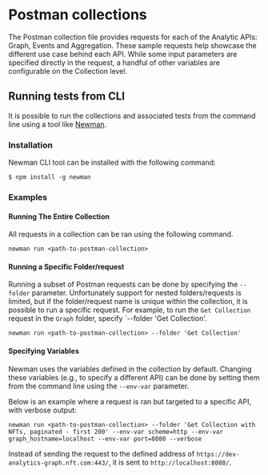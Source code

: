 # Postman collections

The Postman collection file provides requests for each of the Analytic APIs: Graph, Events and Aggregation.
These sample requests help showcase the different use case behind each API.
While some input parameters are specified directly in the request, a handful of other variables are configurable on the Collection level. 

## Running tests from CLI

It is possible to run the collections and associated tests from the command line using a tool like [Newman](https://learning.postman.com/docs/running-collections/using-newman-cli/command-line-integration-with-newman/).

### Installation

Newman CLI tool can be installed with the following command:

```console
$ npm install -g newman
```

### Examples

#### Running The Entire Collection

All requests in a collection can be ran using the following command.

```console
newman run <path-to-postman-collection>
```

#### Running a Specific Folder/request

Running a subset of Postman requests can be done by specifying the `--folder` parameter.
Unfortunately support for nested folders/requests is limited, but if the folder/request name is unique within the collection, it is possible to run a specific request.
For example, to run the `Get Collection` request in the `Graph` folder, specify `--folder 'Get Collection'.

```console
newman run <path-to-postman-collection> --folder 'Get Collection'
```

#### Specifying Variables

Newman uses the variables defined in the collection by default.
Changing these variables (e.g., to specify a different API) can be done by setting them from the command line using the `--env-var` parameter.

Below is an example where a request is ran but targeted to a specific API, with verbose output:

```console
newman run <path-to-postman-collection> --folder 'Get Collection with NFTs, paginated - first 200' --env-var scheme=http --env-var graph_hostname=localhost --env-var port=8080 --verbose
```

Instead of sending the request to the defined address of `https://dev-analytics-graph.nft.com:443/`, it is sent to `http://localhost:8080/`.
